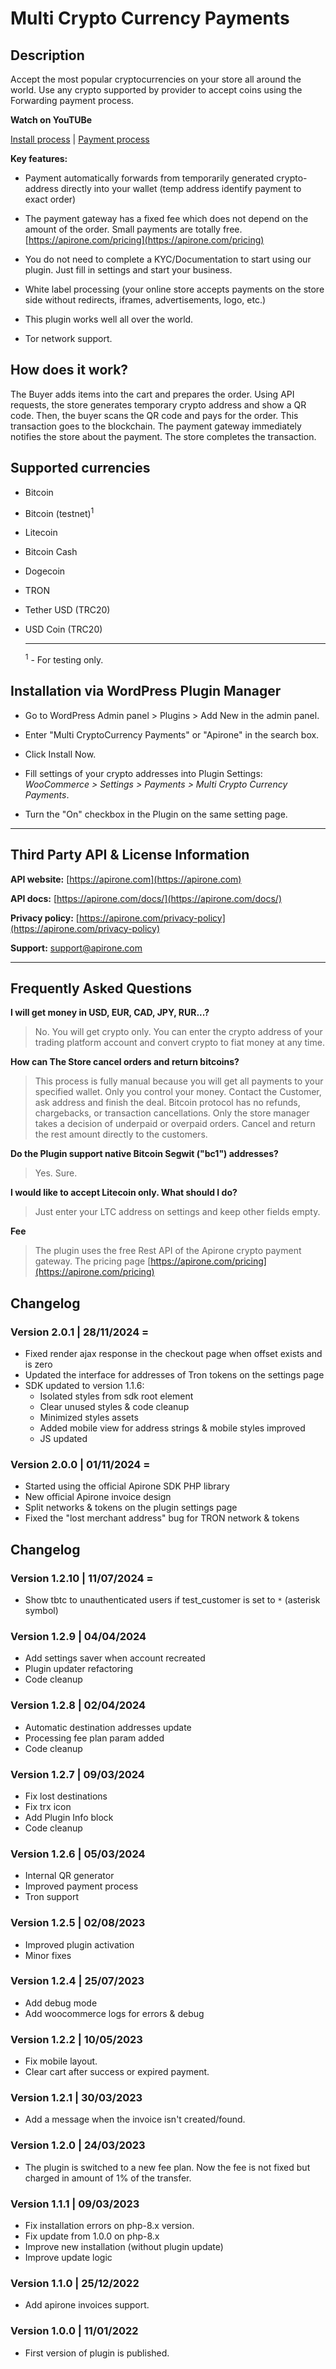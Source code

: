 # Multi Crypto Currency Payments

## Description

Accept the most popular cryptocurrencies on your store all around the world. Use any crypto supported by provider to accept coins using the Forwarding payment process.

**Watch on YouTUBe**

[Install process](https://www.youtube.com/watch?v=evauShnffmk)
|
[Payment process](https://www.youtube.com/watch?v=rZjs7u6iK7U)

**Key features:**

* Payment automatically forwards from temporarily generated crypto-address directly into your wallet (temp address identify payment to exact order)

* The payment gateway has a fixed fee which does not depend on the amount of the order. Small payments are totally free. [https://apirone.com/pricing](https://apirone.com/pricing)
  
* You do not need to complete a KYC/Documentation to start using our plugin. Just fill in settings and start your business.

* White label processing (your online store accepts payments on the store side without redirects, iframes, advertisements, logo, etc.)

* This plugin works well all over the world.

* Tor network support.

## How does it work?

The Buyer adds items into the cart and prepares the order.
Using API requests, the store generates temporary crypto address and show a QR code.
Then, the buyer scans the QR code and pays for the order. This transaction goes to the blockchain.
The payment gateway immediately notifies the store about the payment.
The store completes the transaction.

## Supported currencies

* Bitcoin
* Bitcoin (testnet)<sup>1</sup>
* Litecoin
* Bitcoin Cash
* Dogecoin
* TRON
* Tether USD (TRC20)
* USD Coin (TRC20)
  
    ---
    <sup>1</sup> - For testing only.

## Installation via WordPress Plugin Manager

* Go to WordPress Admin panel > Plugins > Add New in the admin panel.

* Enter "Multi CryptoCurrency Payments" or "Apirone" in the search box.

* Click Install Now.

* Fill settings of your crypto addresses into Plugin Settings: *WooCommerce > Settings > Payments > Multi Crypto Currency Payments*.

* Turn the "On" checkbox in the Plugin on the same setting page.

___

## Third Party API & License Information

**API website:** [https://apirone.com](https://apirone.com)

**API docs:** [https://apirone.com/docs/](https://apirone.com/docs/)

**Privacy policy:** [https://apirone.com/privacy-policy](https://apirone.com/privacy-policy)

**Support:** <support@apirone.com>
___

## Frequently Asked Questions ##

**I will get money in USD, EUR, CAD, JPY, RUR...?**

>No. You will get crypto only. You can enter the crypto address of your trading platform account and convert crypto to fiat money at any time.

**How can The Store cancel orders and return bitcoins?**
> This process is fully manual because you will get all payments to your specified wallet. Only you control your money. Contact the Customer, ask address and finish the deal.
Bitcoin protocol has no refunds, chargebacks, or transaction cancellations.
Only the store manager takes a decision of underpaid or overpaid orders.
Cancel and return the rest amount directly to the customers.

**Do the Plugin support native Bitcoin Segwit ("bc1") addresses?**
>Yes. Sure.

**I would like to accept Litecoin only. What should I do?**
>Just enter your LTC address on settings and keep other fields empty.

**Fee**
>The plugin uses the free Rest API of the Apirone crypto payment gateway. The pricing page [https://apirone.com/pricing](https://apirone.com/pricing)

## Changelog

### Version 2.0.1 | 28/11/2024 =

* Fixed render ajax response in the checkout page when offset exists and is zero
* Updated the interface for addresses of Tron tokens on the settings page
* SDK updated to version 1.1.6:
    * Isolated styles from sdk root element
    * Clear unused styles & code cleanup
    * Minimized styles assets
    * Added mobile view for address strings & mobile styles improved
    * JS updated

### Version 2.0.0 | 01/11/2024 =

* Started using the official Apirone SDK PHP library
* New official Apirone invoice design
* Split networks & tokens on the plugin settings page
* Fixed the "lost merchant address" bug for TRON network & tokens

## Changelog

### Version 1.2.10 | 11/07/2024 =

* Show tbtc to unauthenticated users if test_customer is set to ```*``` (asterisk symbol)

### Version 1.2.9 | 04/04/2024

* Add settings saver when account recreated
* Plugin updater refactoring
* Code cleanup

### Version 1.2.8 | 02/04/2024

* Automatic destination addresses update
* Processing fee plan param added
* Code cleanup

### Version 1.2.7 | 09/03/2024

* Fix lost destinations
* Fix trx icon
* Add Plugin Info block
* Code cleanup

### Version 1.2.6 | 05/03/2024

* Internal QR generator
* Improved payment process
* Tron support

### Version 1.2.5 | 02/08/2023

* Improved plugin activation
* Minor fixes

### Version 1.2.4 | 25/07/2023

* Add debug mode
* Add woocommerce logs for errors & debug

### Version 1.2.2 | 10/05/2023

* Fix mobile layout.
* Clear cart after success or expired payment.

### Version 1.2.1 | 30/03/2023

* Add a message when the invoice isn't created/found.

### Version 1.2.0 | 24/03/2023

* The plugin is switched to a new fee plan.
  Now the fee is not fixed but charged in amount of 1% of the transfer.

### Version 1.1.1 | 09/03/2023

* Fix installation errors on php-8.x version.
* Fix update from 1.0.0 on php-8.x
* Improve new installation (without plugin update)
* Improve update logic

### Version 1.1.0 | 25/12/2022

* Add apirone invoices support.

### Version 1.0.0 | 11/01/2022

* First version of plugin is published.
